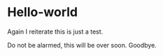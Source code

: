 # Hello-world

Again I reiterate this is just a test.

Do not be alarmed, this will be over soon.
Goodbye.
